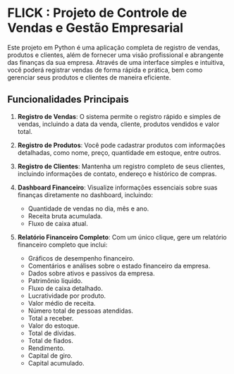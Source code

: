 # FLICK : Projeto de Controle de Vendas e Gestão Empresarial ##

Este projeto em Python é uma aplicação completa de registro de vendas, produtos e clientes, além de fornecer uma visão profissional e abrangente das finanças da sua empresa. Através de uma interface simples e intuitiva, você poderá registrar vendas de forma rápida e prática, bem como gerenciar seus produtos e clientes de maneira eficiente.

## Funcionalidades Principais

1. **Registro de Vendas**: O sistema permite o registro rápido e simples de vendas, incluindo a data da venda, cliente, produtos vendidos e valor total.

2. **Registro de Produtos**: Você pode cadastrar produtos com informações detalhadas, como nome, preço, quantidade em estoque, entre outros.

3. **Registro de Clientes**: Mantenha um registro completo de seus clientes, incluindo informações de contato, endereço e histórico de compras.

4. **Dashboard Financeiro**: Visualize informações essenciais sobre suas finanças diretamente no dashboard, incluindo:
   - Quantidade de vendas no dia, mês e ano.
   - Receita bruta acumulada.
   - Fluxo de caixa atual.

5. **Relatório Financeiro Completo**: Com um único clique, gere um relatório financeiro completo que inclui:
   - Gráficos de desempenho financeiro.
   - Comentários e análises sobre o estado financeiro da empresa.
   - Dados sobre ativos e passivos da empresa.
   - Patrimônio líquido.
   - Fluxo de caixa detalhado.
   - Lucratividade por produto.
   - Valor médio de receita.
   - Número total de pessoas atendidas.
   - Total a receber.
   - Valor do estoque.
   - Total de dívidas.
   - Total de fiados.
   - Rendimento.
   - Capital de giro.
   - Capital acumulado.
